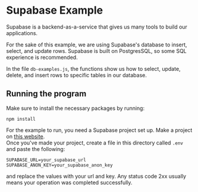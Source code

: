 # Supabase Example
Supabase is a backend-as-a-service that gives us many tools to build our applications.

For the sake of this example, we are using Supabase's database to insert, select, and update rows. Supabase is built on PostgresSQL, so some SQL experience is recommended.

In the file `db-examples.js`, the functions show us how to select, update, delete, and insert rows to specific tables in our database.

## Running the program
Make sure to install the necessary packages by running:
```
npm install
```
For the example to run, you need a Supabase project set up. Make a project on [this website](supabase.com/). <br>
Once you've made your project, create a file in this directory called `.env` and paste the following:
```
SUPABASE_URL=your_supabase_url
SUPABASE_ANON_KEY=your_supabase_anon_key
```
and replace the values with your url and key.
Any status code 2xx usually means your operation was completed successfully.